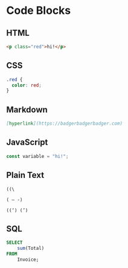 # Code Blocks

## HTML

```html
<p class="red">hi!</p>
```

## CSS

```css
.red {
  color: red;
}
```

## Markdown

```md
[hyperlink](https://badgerbadgerbadger.com)
```

## JavaScript

```js
const variable = "hi!";
```

## Plain Text

```text
((\

( – -)

((‘) (’)
```

## SQL

```sql
SELECT
    sum(Total)
FROM
    Invoice;
```
